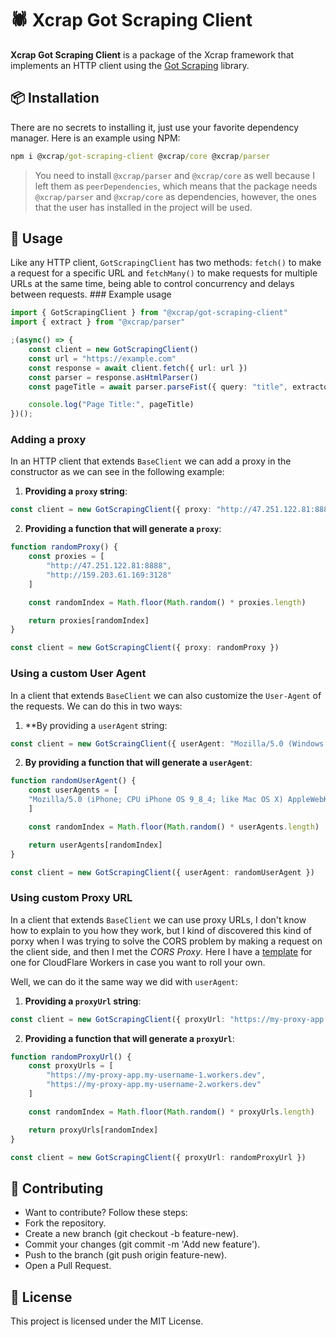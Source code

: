 # 🕷️ Xcrap Got Scraping Client

**Xcrap Got Scraping Client** is a package of the Xcrap framework that implements an HTTP client using the [Got Scraping](https://www.npmjs.com/package/got-scraping) library.
## 📦 Installation

There are no secrets to installing it, just use your favorite dependency manager. Here is an example using NPM:

```cmd
npm i @xcrap/got-scraping-client @xcrap/core @xcrap/parser
```

> You need to install `@xcrap/parser` and `@xcrap/core` as well because I left them as `peerDependencies`, which means that the package needs `@xcrap/parser` and `@xcrap/core` as dependencies, however, the ones that the user has installed in the project will be used.

## 🚀 Usage

Like any HTTP client, `GotScrapingClient` has two methods: `fetch()` to make a request for a specific URL and `fetchMany()` to make requests for multiple URLs at the same time, being able to control concurrency and delays between requests. ### Example usage

```ts
import { GotScrapingClient } from "@xcrap/got-scraping-client"
import { extract } from "@xcrap/parser"

;(async() => {
    const client = new GotScrapingClient()
    const url = "https://example.com"
    const response = await client.fetch({ url: url })
    const parser = response.asHtmlParser()
    const pageTitle = await parser.parseFist({ query: "title", extractor: extract("innerText") })

    console.log("Page Title:", pageTitle)
})();
```

### Adding a proxy

In an HTTP client that extends `BaseClient` we can add a proxy in the constructor as we can see in the following example:

1. **Providing a `proxy` string**:

```ts
const client = new GotScrapingClient({ proxy: "http://47.251.122.81:8888" })
```

2. **Providing a function that will generate a `proxy`**:

```ts
function randomProxy() {
    const proxies = [
        "http://47.251.122.81:8888",
        "http://159.203.61.169:3128"
    ]

    const randomIndex = Math.floor(Math.random() * proxies.length)

    return proxies[randomIndex]
}

const client = new GotScrapingClient({ proxy: randomProxy })
```
### Using a custom User Agent

In a client that extends `BaseClient` we can also customize the `User-Agent` of the requests. We can do this in two ways:

1. **By providing a `userAgent` string:

```ts
const client = new GotScraingClient({ userAgent: "Mozilla/5.0 (Windows NT 10.0; Win64; x64) AppleWebKit/537.36 (KHTML, like Gecko) Chrome/134.0.0.0 Safari/537.36" })
```

2. **By providing a function that will generate a `userAgent`**:

```ts
function randomUserAgent() {
    const userAgents = [
    "Mozilla/5.0 (iPhone; CPU iPhone OS 9_8_4; like Mac OS X) AppleWebKit/603.37 (KHTML, like Gecko) Chrome/54.0.1244.188 Mobile Safari/601.5", "Mozilla/5.0 (Windows NT 10.3;; en-US) AppleWebKit/537.35 (KHTML, like Gecko) Chrome/47.0.1707.185 Safari/601"
    ]

    const randomIndex = Math.floor(Math.random() * userAgents.length)

    return userAgents[randomIndex]
}

const client = new GotScrapingClient({ userAgent: randomUserAgent })
```

### Using custom Proxy URL

In a client that extends `BaseClient` we can use proxy URLs, I don't know how to explain to you how they work, but I kind of discovered this kind of porxy when I was trying to solve the CORS problem by making a request on the client side, and then I met the *CORS Proxy*. Here I have a [template](https://gist.github.com/marcuth/9fbd321b011da44d1287faae31a8dd3a) for one for CloudFlare Workers in case you want to roll your own.

Well, we can do it the same way we did with `userAgent`:

1. **Providing a `proxyUrl` string**:

```ts
const client = new GotScrapingClient({ proxyUrl: "https://my-proxy-app.my-username.workers.dev" })
```

2. **Providing a function that will generate a `proxyUrl`**:

```ts
function randomProxyUrl() {
    const proxyUrls = [
        "https://my-proxy-app.my-username-1.workers.dev",
        "https://my-proxy-app.my-username-2.workers.dev"
    ]

    const randomIndex = Math.floor(Math.random() * proxyUrls.length)

    return proxyUrls[randomIndex]
}

const client = new GotScrapingClient({ proxyUrl: randomProxyUrl })
```

## 🤝 Contributing

- Want to contribute? Follow these steps:
- Fork the repository.
- Create a new branch (git checkout -b feature-new).
- Commit your changes (git commit -m 'Add new feature').
- Push to the branch (git push origin feature-new).
- Open a Pull Request.

## 📝 License

This project is licensed under the MIT License.